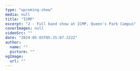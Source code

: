 ```yaml
---
type: "upcoming-show"
media: null
title: "ICMP"
excerpt: "2 - Full band show at ICMP, Queen's Park Campus"
coverImages: null
videoSrc: ""
date: "2024-05-03T05:35:07.322Z"
author:
  name: ""
  picture: ""
ogImage:
  url: ""
---
```

